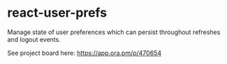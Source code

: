 # react-user-prefs
Manage state of user preferences which can persist throughout refreshes and logout events.

See project board here: https://app.ora.pm/p/470654
